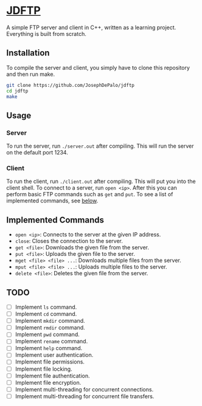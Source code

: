 # [JDFTP](https://github.com/JosephDePalo/jdftp)
A simple FTP server and client in C++, written as a learning project. Everything is built from scratch.

## Installation
To compile the server and client, you simply have to clone this repository and then run make.
```bash
git clone https://github.com/JosephDePalo/jdftp
cd jdftp
make
```

## Usage
### Server
To run the server, run `./server.out` after compiling. This will run the server on the default port 1234.

### Client
To run the client, run `./client.out` after compiling. This will put you into the client shell. To connect to
a server, run `open <ip>`. After this you can perform basic FTP commands such as `get` and `put`. To see a list
of implemented commands, see [below](#implemented-commands).

## Implemented Commands
- `open <ip>`: Connects to the server at the given IP address.
- `close`: Closes the connection to the server.
- `get <file>`: Downloads the given file from the server.
- `put <file>`: Uploads the given file to the server.
- `mget <file> <file> ...`: Downloads multiple files from the server.
- `mput <file> <file> ...`: Uploads multiple files to the server.
- `delete <file>`: Deletes the given file from the server.

## TODO
- [ ] Implement `ls` command.
- [ ] Implement `cd` command.
- [ ] Implement `mkdir` command.
- [ ] Implement `rmdir` command.
- [ ] Implement `pwd` command.
- [ ] Implement `rename` command.
- [ ] Implement `help` command.
- [ ] Implement user authentication.
- [ ] Implement file permissions.
- [ ] Implement file locking.
- [ ] Implement file authentication.
- [ ] Implement file encryption.
- [ ] Implement multi-threading for concurrent connections.
- [ ] Implement multi-threading for concurrent file transfers.